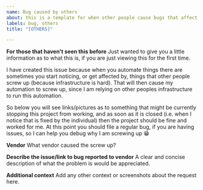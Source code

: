 ```yaml
---
name: Bug caused by others
about: this is a template for when other people cause bugs that affect my automation
labels: bug, others
title: "[OTHERS]"

---
```


**For those that haven't seen this before**
Just wanted to give you a little information as to what this is, if you are just viewing this for the first time.

I have created this issue because when you automate things there are sometimes you start noticing, or get affected by, things that other people screw up (because infrastructure is hard). That will then cause my automation to screw up, since I am relying on other peoples infrastructure to run this automation.

So below you will see links/pictures as to something that might be currently stopping this project from working, and as soon as it is closed (i.e. when I notice that is fixed by the individual) then the project should be fine and worked for me. At this point you should file a regular bug, if you are having issues, so I can help you debug why I am screwing up :grin:

**Vendor**
What vendor caused the screw up?

**Describe the issue/link to bug reported to vendor**
A clear and concise description of what the problem is would be appreciated.

**Additional context**
Add any other context or screenshots about the request here.

